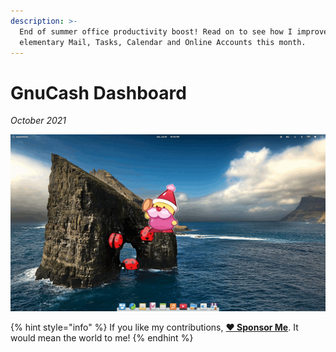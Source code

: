 ```yaml
---
description: >-
  End of summer office productivity boost! Read on to see how I improved
  elementary Mail, Tasks, Calendar and Online Accounts this month.
---
```


# GnuCash Dashboard

_October 2021_

![GnuCash Dashboard](../.gitbook/assets/elementary-os-6-odin-squashing-bugs.gif)


{% hint style="info" %}
If you like my contributions, [**❤️ Sponsor Me**](https://github.com/sponsors/marbetschar). It would mean the world to me!
{% endhint %}

